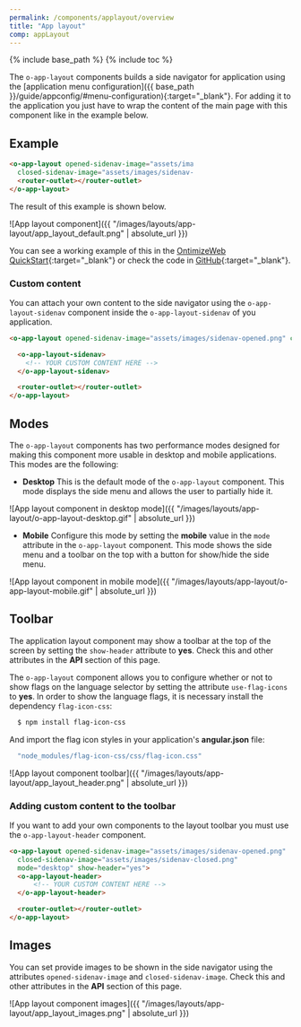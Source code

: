 ```yaml
---
permalink: /components/applayout/overview
title: "App layout"
comp: appLayout
---
```


{% include base_path %}
{% include toc %}

The `o-app-layout` components builds a side navigator for application using the [application menu configuration]({{ base_path }}/guide/appconfig/#menu-configuration){:target="_blank"}. For adding it to the application you just have to wrap the content of the main page with this component like in the example below.

## Example

<div style="width:65%" markdown="1">

```html
<o-app-layout opened-sidenav-image="assets/images/sidenav-opened.png"
  closed-sidenav-image="assets/images/sidenav-closed.png" mode="desktop">
  <router-outlet></router-outlet>
</o-app-layout>
```

</div>

The result of this example is shown below.

![App layout component]({{ "/images/layouts/app-layout/app_layout_default.png" | absolute_url }})

You can see a working example of this in the [OntimizeWeb QuickStart](https://try.imatia.com/ontimizeweb/quickstart){:target="_blank"} or check the code in [GitHub](https://github.com/OntimizeWeb/ontimize-web-ngx-quickstart/blob/master/src/app/main/main.component.html){:target="_blank"}.

### Custom content

You can attach your own content to the side navigator using the `o-app-layout-sidenav` component inside the `o-app-layout-sidenav` of you application.

```html
<o-app-layout opened-sidenav-image="assets/images/sidenav-opened.png" closed-sidenav-image="assets/images/sidenav-closed.png">

  <o-app-layout-sidenav>
    <!-- YOUR CUSTOM CONTENT HERE -->
  </o-app-layout-sidenav>

  <router-outlet></router-outlet>
</o-app-layout>
```

## Modes

The `o-app-layout` components has two performance modes designed for making this component more usable in desktop and mobile applications. This modes are the following:

* **Desktop**
This is the default mode of the `o-app-layout` component. This mode displays the side menu and allows the user to partially hide it.

![App layout component in desktop mode]({{ "/images/layouts/app-layout/o-app-layout-desktop.gif" | absolute_url }})

* **Mobile**
Configure this mode by setting the **mobile** value in the `mode` attribute in the `o-app-layout` component. This mode shows the side menu and a toolbar on the top with a button for show/hide the side menu.

![App layout component in mobile mode]({{ "/images/layouts/app-layout/o-app-layout-mobile.gif" | absolute_url }})

## Toolbar

The application layout component may show a toolbar at the top of the screen by setting the `show-header` attribute to **yes**. Check this and other attributes in the **API** section of this page.

The `o-app-layout` component allows you to configure whether or not to show flags on the language selector by setting  the attribute `use-flag-icons` to **yes**. In order to show the language flags, it is necessary install the dependency `flag-icon-css`:
```bash
  $ npm install flag-icon-css
```
And import the flag icon styles in your application's **angular.json** file:
```bash
  "node_modules/flag-icon-css/css/flag-icon.css"
```

![App layout component toolbar]({{ "/images/layouts/app-layout/app_layout_header.png" | absolute_url }})

### Adding custom content to the toolbar

If you want to add your own components to the layout toolbar you must use the `o-app-layout-header` component.

```html
<o-app-layout opened-sidenav-image="assets/images/sidenav-opened.png"
  closed-sidenav-image="assets/images/sidenav-closed.png"
  mode="desktop" show-header="yes">
  <o-app-layout-header>
      <!-- YOUR CUSTOM CONTENT HERE -->
  </o-app-layout-header>

  <router-outlet></router-outlet>
</o-app-layout>
```

## Images

You can set provide images to be shown in the side navigator using the attributes `opened-sidenav-image` and `closed-sidenav-image`. Check this and other attributes in the **API** section of this page.

![App layout component images]({{ "/images/layouts/app-layout/app_layout_images.png" | absolute_url }})
